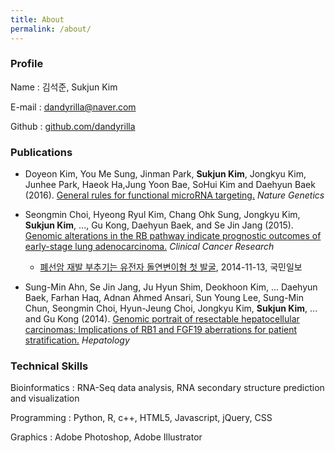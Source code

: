 ```yaml
---
title: About
permalink: /about/
---
```


### Profile

Name
: 김석준, Sukjun Kim

E-mail
: dandyrilla@naver.com

Github
: [github.com/dandyrilla](https://github.com/dandyrilla)


### Publications

* Doyeon Kim, You Me Sung, Jinman Park, **Sukjun Kim**, Jongkyu Kim, Junhee Park, Haeok Ha,Jung Yoon Bae, SoHui Kim and Daehyun Baek (2016). [General rules for functional microRNA targeting.](https://www.ncbi.nlm.nih.gov/pubmed/27776116) *Nature Genetics*

* Seongmin Choi, Hyeong Ryul Kim, Chang Ohk Sung, Jongkyu Kim, **Sukjun Kim**, ..., Gu Kong, Daehyun Baek, and Se Jin Jang (2015). [Genomic alterations in the RB pathway indicate prognostic outcomes of early-stage lung adenocarcinoma.](https://www.ncbi.nlm.nih.gov/pubmed/25294902) *Clinical Cancer Research*
  * [폐선암 재발 부추기는 유전자 돌연변이형 첫 발굴](http://news.kmib.co.kr/article/view.asp?arcid=0008854069&code=61171911&cp=nv), 2014-11-13, 국민일보

* Sung-Min Ahn, Se Jin Jang, Ju Hyun Shim, Deokhoon Kim, ... Daehyun Baek, Farhan Haq, Adnan Ahmed Ansari, Sun Young Lee, Sung-Min Chun, Seongmin Choi, Hyun-Jeung Choi, Jongkyu Kim, **Sukjun Kim**, ... and Gu Kong (2014). [Genomic portrait of resectable hepatocellular carcinomas: Implications of RB1 and FGF19 aberrations for patient stratification.](https://www.ncbi.nlm.nih.gov/pubmed/24798001) *Hepatology*


### Technical Skills

Bioinformatics
: RNA-Seq data analysis, RNA secondary structure prediction and visualization

Programming
: Python, R, c++, HTML5, Javascript, jQuery, CSS

Graphics
: Adobe Photoshop, Adobe Illustrator

